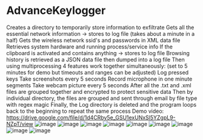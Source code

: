 # AdvanceKeylogger
Creates a directory to temporarily store information to exfiltrate
Gets all the essential network information -> stores to log file      (takes about a minute in a half)
Gets the wireless network ssid's and passwords in XML data file
Retrieves system hardware and running process/service info
If the clipboard is activated and contains anything -> stores to log file
Browsing history is retrieved as a JSON data file then dumped into a log file
Then using multiprocessing 4 features work together simultaneously:      (set to 5 minutes for demo but timeouts and ranges can be adjusted)
Log pressed keys
Take screenshots every 5 seconds
Record microphone in one minute segments
Take webcam picture every 5 seconds
After all the .txt and .xml files are grouped together and encrypted to protect sensitive data
Then by individual directory, the files are grouped and sent through email by file type with regex magic
Finally, the Log directory is deleted and the program loops back to the beginning to repeat the same process
Demo video:
https://drive.google.com/file/d/1d4CRby5e_GSU1exUNxSl5YZgpL9-NZpT/view
![image](https://user-images.githubusercontent.com/67306442/174436866-a759feca-2efb-4289-ab00-05502d62a18d.png)
![image](https://user-images.githubusercontent.com/67306442/174436902-7be77b1d-1313-4c8e-a2d3-e30e477df297.png)
![image](https://user-images.githubusercontent.com/67306442/174436924-28eeb002-b784-4b6c-b44e-15a98112d5d4.png)
![image](https://user-images.githubusercontent.com/67306442/174436931-24344a99-56ce-44eb-86c4-fe1e693c603c.png)
![image](https://user-images.githubusercontent.com/67306442/174436938-f5fc6d14-577e-4eb0-8f29-813022254997.png)
![image](https://user-images.githubusercontent.com/67306442/174436942-741e80d3-b832-48ae-a2ea-bb592505b2c9.png)
![image](https://user-images.githubusercontent.com/67306442/174436947-6ff24d49-0dd4-435b-87b6-48274d764a99.png)
![image](https://user-images.githubusercontent.com/67306442/174436951-4e7f42b2-1245-433c-ad0d-9b050138922c.png)
![image](https://user-images.githubusercontent.com/67306442/174436959-7c6e4615-3b2b-4d2b-a5b8-ef1e91a202b0.png)
